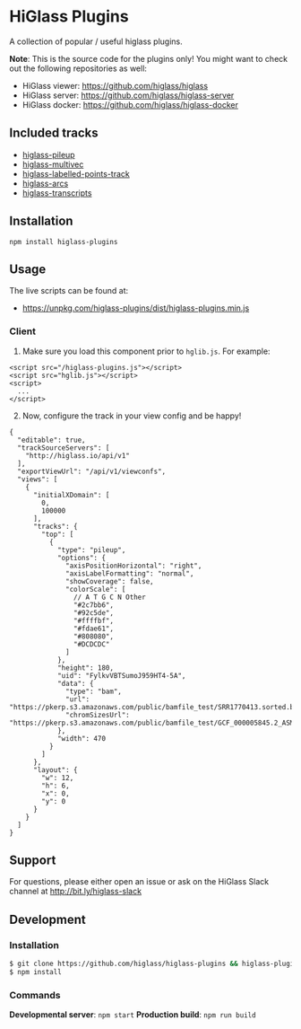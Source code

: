 # HiGlass Plugins

A collection of popular / useful higlass plugins.

**Note**: This is the source code for the plugins only! You might want to check out the following repositories as well:

- HiGlass viewer: https://github.com/higlass/higlass
- HiGlass server: https://github.com/higlass/higlass-server
- HiGlass docker: https://github.com/higlass/higlass-docker

## Included tracks

- [higlass-pileup](https://github.com/higlass/higlass-pileup)
- [higlass-multivec](https://github.com/higlass/higlass-multivec)
- [higlass-labelled-points-track](https://github.com/higlass/higlass-labelled-points-track)
- [higlass-arcs](https://github.com/higlass/higlass-arcs)
- [higlass-transcripts](https://github.com/higlass/higlass-transcripts/)

## Installation

```
npm install higlass-plugins
```

## Usage

The live scripts can be found at:

- https://unpkg.com/higlass-plugins/dist/higlass-plugins.min.js

### Client

1. Make sure you load this component prior to `hglib.js`. For example:

```
<script src="/higlass-plugins.js"></script>
<script src="hglib.js"></script>
<script>
  ...
</script>
```

2. Now, configure the track in your view config and be happy!

```
{
  "editable": true,
  "trackSourceServers": [
    "http://higlass.io/api/v1"
  ],
  "exportViewUrl": "/api/v1/viewconfs",
  "views": [
    {
      "initialXDomain": [
        0,
        100000
      ],
      "tracks": {
        "top": [
          {
            "type": "pileup",
            "options": {
              "axisPositionHorizontal": "right",
              "axisLabelFormatting": "normal",
              "showCoverage": false,
              "colorScale": [
                // A T G C N Other
                "#2c7bb6",
                "#92c5de",
                "#ffffbf",
                "#fdae61",
                "#808080",
                "#DCDCDC"
              ]
            },
            "height": 180,
            "uid": "FylkvVBTSumoJ959HT4-5A",
            "data": {
              "type": "bam",
              "url": "https://pkerp.s3.amazonaws.com/public/bamfile_test/SRR1770413.sorted.bam",
              "chromSizesUrl": "https://pkerp.s3.amazonaws.com/public/bamfile_test/GCF_000005845.2_ASM584v2_genomic.chrom.sizes"
            },
            "width": 470
          }
        ]
      },
      "layout": {
        "w": 12,
        "h": 6,
        "x": 0,
        "y": 0
      }
    }
  ]
}
```

## Support

For questions, please either open an issue or ask on the HiGlass Slack channel at http://bit.ly/higlass-slack

## Development

### Installation

```bash
$ git clone https://github.com/higlass/higlass-plugins && higlass-plugins
$ npm install
```

### Commands

**Developmental server**: `npm start`
**Production build**: `npm run build`
